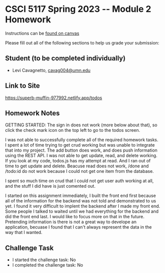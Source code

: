 # CSCI 5117 Spring 2023 -- Module 2 Homework


Instructions can be [found on canvas](https://canvas.umn.edu/courses/355584/pages/homework-2)

Please fill out all of the following sections to help us grade your submission:

## Student (to be completed individually)

* Levi Cavagnetto, cavag004@umn.edu

## Link to Site

https://superb-muffin-977992.netlify.app/todos

## Homework Notes

GETTING STARTED: The sign in does not work (more below about that), so click the check mark icon on the top left to go to the todos screen.

I was not able to successfully complete all of the required homework tasks. I spent a lot of time trying to get crud working but was unable to integrate that into my project. The add button does work, and does push information using the REST API. I was not able to get update, read, and delete working. If you look at my code, todos.js has my attempt at read. And I ran out of time to get update and delete.
Beacuse read does not work, /done and /todo:id do not work because I could not get one item from the database.

I spent so much time on crud that I could not get user auth working at all, and the stuff I did have is just comented out.

I started on this assignment immediately, I built the front end first because all of the information for the backend was not told and demonstrated to us yet. I found it very difficult to implent the backend after I made my front end. Some people I talked to waited until we had everything for the backend and did the front end last. I would like to focus more on that in the future. Pretending information is there is not a great way to develope an application, becuase I found that I can't always represent the data in the way that I wanted.

## Challenge Task

* I started the challenge task: No
* I completed the challenge task: No
